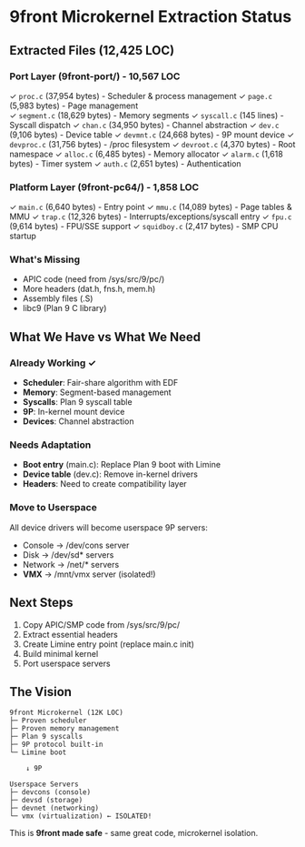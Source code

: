 # 9front Microkernel Extraction Status

## Extracted Files (12,425 LOC)

### Port Layer (9front-port/) - 10,567 LOC
✓ `proc.c` (37,954 bytes) - Scheduler & process management
✓ `page.c` (5,983 bytes) - Page management  
✓ `segment.c` (18,629 bytes) - Memory segments
✓ `syscall.c` (145 lines) - Syscall dispatch
✓ `chan.c` (34,950 bytes) - Channel abstraction
✓ `dev.c` (9,106 bytes) - Device table
✓ `devmnt.c` (24,668 bytes) - 9P mount device
✓ `devproc.c` (31,756 bytes) - /proc filesystem
✓ `devroot.c` (4,370 bytes) - Root namespace
✓ `alloc.c` (6,485 bytes) - Memory allocator
✓ `alarm.c` (1,618 bytes) - Timer system
✓ `auth.c` (2,651 bytes) - Authentication

### Platform Layer (9front-pc64/) - 1,858 LOC
✓ `main.c` (6,640 bytes) - Entry point
✓ `mmu.c` (14,089 bytes) - Page tables & MMU
✓ `trap.c` (12,326 bytes) - Interrupts/exceptions/syscall entry
✓ `fpu.c` (9,614 bytes) - FPU/SSE support
✓ `squidboy.c` (2,417 bytes) - SMP CPU startup

### What's Missing
- APIC code (need from /sys/src/9/pc/)
- More headers (dat.h, fns.h, mem.h)
- Assembly files (.S)
- libc9 (Plan 9 C library)

## What We Have vs What We Need

### Already Working ✓
- **Scheduler**: Fair-share algorithm with EDF
- **Memory**: Segment-based management
- **Syscalls**: Plan 9 syscall table
- **9P**: In-kernel mount device
- **Devices**: Channel abstraction

### Needs Adaptation
- **Boot entry** (main.c): Replace Plan 9 boot with Limine
- **Device table** (dev.c): Remove in-kernel drivers
- **Headers**: Need to create compatibility layer

### Move to Userspace
All device drivers will become userspace 9P servers:
- Console → /dev/cons server
- Disk → /dev/sd* servers  
- Network → /net/* servers
- **VMX** → /mnt/vmx server (isolated!)

## Next Steps

1. Copy APIC/SMP code from /sys/src/9/pc/
2. Extract essential headers
3. Create Limine entry point (replace main.c init)
4. Build minimal kernel
5. Port userspace servers

## The Vision

```
9front Microkernel (12K LOC)
├─ Proven scheduler
├─ Proven memory management
├─ Plan 9 syscalls
├─ 9P protocol built-in
└─ Limine boot

    ↓ 9P

Userspace Servers
├─ devcons (console)
├─ devsd (storage)
├─ devnet (networking)
└─ vmx (virtualization) ← ISOLATED!
```

This is **9front made safe** - same great code, microkernel isolation.
